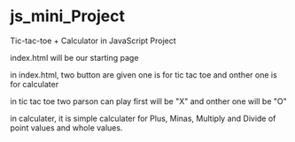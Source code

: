 # js_mini_Project
Tic-tac-toe + Calculator in JavaScript Project

index.html will be our starting page

in index.html, two button are given one is for tic tac toe and onther one is for calculater 

in tic tac toe two parson can play first will be "X" and onther one will be "O"

in calculater, it is simple calculater for Plus, Minas, Multiply and Divide of point values and whole values.
